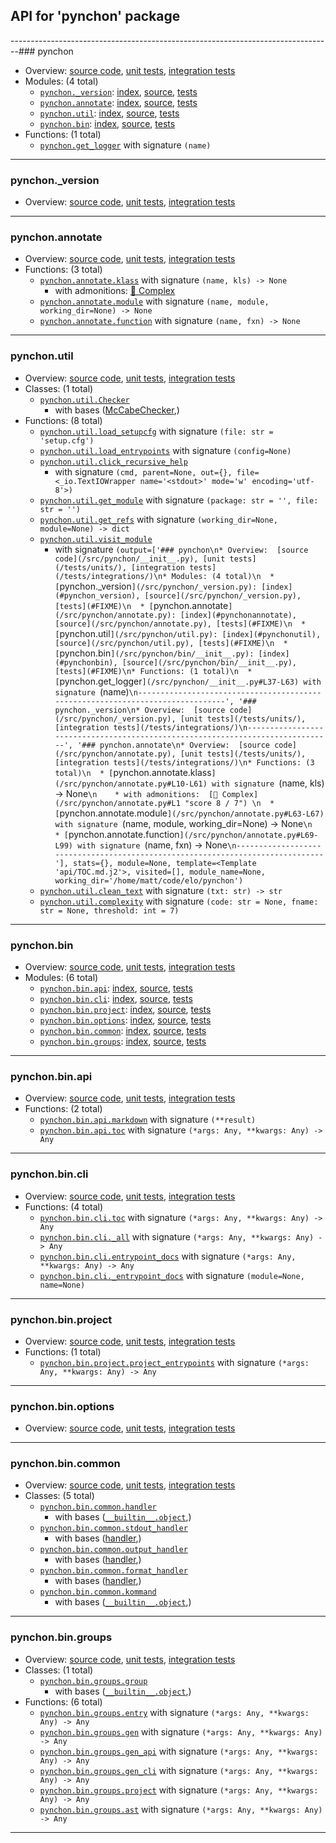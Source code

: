 ## API for 'pynchon' package



--------------------------------------------------------------------------------### pynchon
* Overview:  [source code](/src/pynchon/__init__.py), [unit tests](/tests/units/), [integration tests](/tests/integrations/)
* Modules: (4 total)
  * [`pynchon._version`](/src/pynchon/_version.py): [index](#pynchon_version), [source](/src/pynchon/_version.py), [tests](#FIXME)
  * [`pynchon.annotate`](/src/pynchon/annotate.py): [index](#pynchonannotate), [source](/src/pynchon/annotate.py), [tests](#FIXME)
  * [`pynchon.util`](/src/pynchon/util.py): [index](#pynchonutil), [source](/src/pynchon/util.py), [tests](#FIXME)
  * [`pynchon.bin`](/src/pynchon/bin/__init__.py): [index](#pynchonbin), [source](/src/pynchon/bin/__init__.py), [tests](#FIXME)
* Functions: (1 total)
  * [`pynchon.get_logger`](/src/pynchon/__init__.py#L37-L63) with signature `(name)`
-------------------------------------------------------------------------------
### pynchon._version
* Overview:  [source code](/src/pynchon/_version.py), [unit tests](/tests/units/), [integration tests](/tests/integrations/)
-------------------------------------------------------------------------------
### pynchon.annotate
* Overview:  [source code](/src/pynchon/annotate.py), [unit tests](/tests/units/), [integration tests](/tests/integrations/)
* Functions: (3 total)
  * [`pynchon.annotate.klass`](/src/pynchon/annotate.py#L10-L61) with signature `(name, kls) -> None`
    * with admonitions:  [🐉 Complex](/src/pynchon/annotate.py#L1 "score 8 / 7") 
  * [`pynchon.annotate.module`](/src/pynchon/annotate.py#L63-L67) with signature `(name, module, working_dir=None) -> None`
  * [`pynchon.annotate.function`](/src/pynchon/annotate.py#L69-L99) with signature `(name, fxn) -> None`
-------------------------------------------------------------------------------
### pynchon.util
* Overview:  [source code](/src/pynchon/util.py), [unit tests](/tests/units/), [integration tests](/tests/integrations/)
* Classes: (1 total)
  * [`pynchon.util.Checker`](/src/pynchon/util.py#L136-L148)
    * with bases ([McCabeChecker](#mccabe),)
* Functions: (8 total)
  * [`pynchon.util.load_setupcfg`](/src/pynchon/util.py#L17-L26) with signature `(file: str = 'setup.cfg')`
  * [`pynchon.util.load_entrypoints`](/src/pynchon/util.py#L28-L44) with signature `(config=None)`
  * [`pynchon.util.click_recursive_help`](/src/pynchon/util.py#L46-L69)
    * with signature `(cmd, parent=None, out={}, file=<_io.TextIOWrapper name='<stdout>' mode='w' encoding='utf-8'>)`
  * [`pynchon.util.get_module`](/src/pynchon/util.py#L71-L89) with signature `(package: str = '', file: str = '')`
  * [`pynchon.util.get_refs`](/src/pynchon/util.py#L91-L104) with signature `(working_dir=None, module=None) -> dict`
  * [`pynchon.util.visit_module`](/src/pynchon/util.py#L106-L128)
    * with signature `(output=['### pynchon\n* Overview:  [source code](/src/pynchon/__init__.py), [unit tests](/tests/units/), [integration tests](/tests/integrations/)\n* Modules: (4 total)\n  * [`pynchon._version`](/src/pynchon/_version.py): [index](#pynchon_version), [source](/src/pynchon/_version.py), [tests](#FIXME)\n  * [`pynchon.annotate`](/src/pynchon/annotate.py): [index](#pynchonannotate), [source](/src/pynchon/annotate.py), [tests](#FIXME)\n  * [`pynchon.util`](/src/pynchon/util.py): [index](#pynchonutil), [source](/src/pynchon/util.py), [tests](#FIXME)\n  * [`pynchon.bin`](/src/pynchon/bin/__init__.py): [index](#pynchonbin), [source](/src/pynchon/bin/__init__.py), [tests](#FIXME)\n* Functions: (1 total)\n  * [`pynchon.get_logger`](/src/pynchon/__init__.py#L37-L63) with signature `(name)`\n-------------------------------------------------------------------------------', '### pynchon._version\n* Overview:  [source code](/src/pynchon/_version.py), [unit tests](/tests/units/), [integration tests](/tests/integrations/)\n-------------------------------------------------------------------------------', '### pynchon.annotate\n* Overview:  [source code](/src/pynchon/annotate.py), [unit tests](/tests/units/), [integration tests](/tests/integrations/)\n* Functions: (3 total)\n  * [`pynchon.annotate.klass`](/src/pynchon/annotate.py#L10-L61) with signature `(name, kls) -> None`\n    * with admonitions:  [🐉 Complex](/src/pynchon/annotate.py#L1 "score 8 / 7") \n  * [`pynchon.annotate.module`](/src/pynchon/annotate.py#L63-L67) with signature `(name, module, working_dir=None) -> None`\n  * [`pynchon.annotate.function`](/src/pynchon/annotate.py#L69-L99) with signature `(name, fxn) -> None`\n-------------------------------------------------------------------------------'], stats={}, module=None, template=<Template 'api/TOC.md.j2'>, visited=[], module_name=None, working_dir='/home/matt/code/elo/pynchon')`
  * [`pynchon.util.clean_text`](/src/pynchon/util.py#L131-L134) with signature `(txt: str) -> str`
  * [`pynchon.util.complexity`](/src/pynchon/util.py#L150-L172) with signature `(code: str = None, fname: str = None, threshold: int = 7)`
-------------------------------------------------------------------------------
### pynchon.bin
* Overview:  [source code](/src/pynchon/bin/__init__.py), [unit tests](/tests/units/), [integration tests](/tests/integrations/)
* Modules: (6 total)
  * [`pynchon.bin.api`](/src/pynchon/bin/api.py): [index](#pynchonbinapi), [source](/src/pynchon/bin/api.py), [tests](#FIXME)
  * [`pynchon.bin.cli`](/src/pynchon/bin/cli.py): [index](#pynchonbincli), [source](/src/pynchon/bin/cli.py), [tests](#FIXME)
  * [`pynchon.bin.project`](/src/pynchon/bin/project.py): [index](#pynchonbinproject), [source](/src/pynchon/bin/project.py), [tests](#FIXME)
  * [`pynchon.bin.options`](/src/pynchon/bin/options.py): [index](#pynchonbinoptions), [source](/src/pynchon/bin/options.py), [tests](#FIXME)
  * [`pynchon.bin.common`](/src/pynchon/bin/common.py): [index](#pynchonbincommon), [source](/src/pynchon/bin/common.py), [tests](#FIXME)
  * [`pynchon.bin.groups`](/src/pynchon/bin/groups.py): [index](#pynchonbingroups), [source](/src/pynchon/bin/groups.py), [tests](#FIXME)
-------------------------------------------------------------------------------
### pynchon.bin.api
* Overview:  [source code](/src/pynchon/bin/api.py), [unit tests](/tests/units/), [integration tests](/tests/integrations/)
* Functions: (2 total)
  * [`pynchon.bin.api.markdown`](/src/pynchon/bin/api.py#L10-L11) with signature `(**result)`
  * [`pynchon.bin.api.toc`](/src/pynchon/bin/api.py#L13-L29) with signature `(*args: Any, **kwargs: Any) -> Any`
-------------------------------------------------------------------------------
### pynchon.bin.cli
* Overview:  [source code](/src/pynchon/bin/cli.py), [unit tests](/tests/units/), [integration tests](/tests/integrations/)
* Functions: (4 total)
  * [`pynchon.bin.cli.toc`](/src/pynchon/bin/cli.py#L10-L24) with signature `(*args: Any, **kwargs: Any) -> Any`
  * [`pynchon.bin.cli._all`](/src/pynchon/bin/cli.py#L26-L60) with signature `(*args: Any, **kwargs: Any) -> Any`
  * [`pynchon.bin.cli.entrypoint_docs`](/src/pynchon/bin/cli.py#L62-L78) with signature `(*args: Any, **kwargs: Any) -> Any`
  * [`pynchon.bin.cli._entrypoint_docs`](/src/pynchon/bin/cli.py#L80-L101) with signature `(module=None, name=None)`
-------------------------------------------------------------------------------
### pynchon.bin.project
* Overview:  [source code](/src/pynchon/bin/project.py), [unit tests](/tests/units/), [integration tests](/tests/integrations/)
* Functions: (1 total)
  * [`pynchon.bin.project.project_entrypoints`](/src/pynchon/bin/project.py#L9-L19) with signature `(*args: Any, **kwargs: Any) -> Any`
-------------------------------------------------------------------------------
### pynchon.bin.options
* Overview:  [source code](/src/pynchon/bin/options.py), [unit tests](/tests/units/), [integration tests](/tests/integrations/)
-------------------------------------------------------------------------------
### pynchon.bin.common
* Overview:  [source code](/src/pynchon/bin/common.py), [unit tests](/tests/units/), [integration tests](/tests/integrations/)
* Classes: (5 total)
  * [`pynchon.bin.common.handler`](/src/pynchon/bin/common.py#L14-L29)
    * with bases ([`__builtin__.object`](https://docs.python.org/3/library/functions.html#func-object),)
  * [`pynchon.bin.common.stdout_handler`](/src/pynchon/bin/common.py#L31-L41)
    * with bases ([handler](#pynchonbincommon),)
  * [`pynchon.bin.common.output_handler`](/src/pynchon/bin/common.py#L43-L56)
    * with bases ([handler](#pynchonbincommon),)
  * [`pynchon.bin.common.format_handler`](/src/pynchon/bin/common.py#L58-L84)
    * with bases ([handler](#pynchonbincommon),)
  * [`pynchon.bin.common.kommand`](/src/pynchon/bin/common.py#L86-L137)
    * with bases ([`__builtin__.object`](https://docs.python.org/3/library/functions.html#func-object),)
-------------------------------------------------------------------------------
### pynchon.bin.groups
* Overview:  [source code](/src/pynchon/bin/groups.py), [unit tests](/tests/units/), [integration tests](/tests/integrations/)
* Classes: (1 total)
  * [`pynchon.bin.groups.group`](/src/pynchon/bin/groups.py#L5-L18)
    * with bases ([`__builtin__.object`](https://docs.python.org/3/library/functions.html#func-object),)
* Functions: (6 total)
  * [`pynchon.bin.groups.entry`](/src/pynchon/bin/groups.py#L20-L23) with signature `(*args: Any, **kwargs: Any) -> Any`
  * [`pynchon.bin.groups.gen`](/src/pynchon/bin/groups.py#L28-L30) with signature `(*args: Any, **kwargs: Any) -> Any`
  * [`pynchon.bin.groups.gen_api`](/src/pynchon/bin/groups.py#L32-L36) with signature `(*args: Any, **kwargs: Any) -> Any`
  * [`pynchon.bin.groups.gen_cli`](/src/pynchon/bin/groups.py#L38-L40) with signature `(*args: Any, **kwargs: Any) -> Any`
  * [`pynchon.bin.groups.project`](/src/pynchon/bin/groups.py#L42-L44) with signature `(*args: Any, **kwargs: Any) -> Any`
  * [`pynchon.bin.groups.ast`](/src/pynchon/bin/groups.py#L46-L48) with signature `(*args: Any, **kwargs: Any) -> Any`
-------------------------------------------------------------------------------